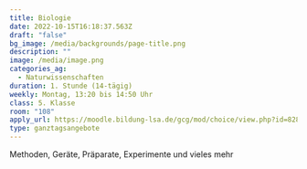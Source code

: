 ```yaml
---
title: Biologie
date: 2022-10-15T16:18:37.563Z
draft: "false"
bg_image: /media/backgrounds/page-title.png
description: ""
image: /media/image.png
categories_ag:
  - Naturwissenschaften
duration: 1. Stunde (14-tägig)
weekly: Montag, 13:20 bis 14:50 Uhr
class: 5. Klasse
room: "108"
apply_url: https://moodle.bildung-lsa.de/gcg/mod/choice/view.php?id=828
type: ganztagsangebote
---
```

Methoden, Geräte, Präparate, Experimente und vieles mehr